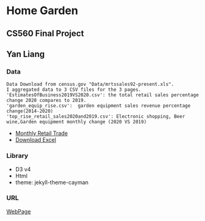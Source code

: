 # Home Garden
## CS560 Final Project 
## Yan Liang

### Data
    Data Download from census.gov "Data/mrtssales92-present.xls". 
    I aggregated data to 3 CSV files for the 3 pages.
    'EstimatesOfBusiness2019VS2020.csv': the total retail sales percentage change 2020 compares to 2019.
    'garden_equip_rise.csv':  garden equipment sales revenue percentage change(2014-2020)
    'top_rise_retail_sales2020and2019.csv': Electronic shopping, Beer wine,Garden equipment monthly change (2020 VS 2019)
- [Monthly Retail Trade](https://www.census.gov/retail/index.html#marts)
- [Download Excel](https://www.census.gov/retail/mrts/www/mrtssales92-present.xls)

### Library
   - D3 v4 
   - Html 
   - theme: jekyll-theme-cayman

### URL 
[WebPage](https://yanliang789.github.io/home_garden/template)